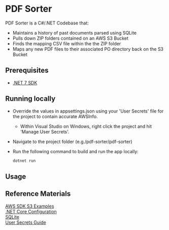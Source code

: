 # PDF Sorter
PDF Sorter is a C#/.NET Codebase that:
 - Maintains a history of past documents parsed using SQLite
 - Pulls down ZIP folders contained on an AWS S3 Bucket
 - Finds the mapping CSV file within the the ZIP folder
 - Maps any new PDF files to their associated PO directory back on the S3 Bucket

## Prerequisites
 - [.NET 7 SDK](https://dotnet.microsoft.com/en-us/download)

## Running locally
 - Override the values in appsettings.json using your 'User Secrets' file for the project to contain accurate AWSInfo.
    - Within Visual Studio on Windows, right click the project and hit 'Manage User Secrets'.
 - Navigate to the project folder (e.g./pdf-sorter/pdf-sorter)
 - Run the following command to build and run the app locally:

   ```bash
   dotnet run
   ```
## Usage


## Reference Materials
[AWS SDK S3 Examples](https://docs.aws.amazon.com/sdk-for-net/v3/developer-guide/csharp_s3_code_examples.html)  
[.NET Core Configuration](https://learn.microsoft.com/en-us/dotnet/core/extensions/configuration)  
[SQLite](https://www.sqlite.org/index.html)  
[User Secrets Guide](https://learn.microsoft.com/en-us/aspnet/core/security/app-secrets?view=aspnetcore-7.0&tabs=windows#secret-manager)  
